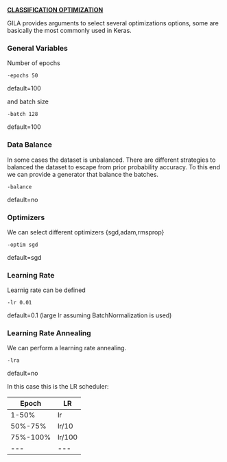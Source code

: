 <span style="text-decoration:underline;">**CLASSIFICATION OPTIMIZATION**<span>

GILA provides arguments to select several optimizations options, some are basically the most commonly used in Keras.

### General Variables

Number of epochs

~~~shell
-epochs 50
~~~

default=100

and batch size

~~~shell
-batch 128
~~~

default=100

### Data Balance

In some cases the dataset is unbalanced. There are different strategies to balanced the dataset to escape from prior probability accuracy. To this end we can provide a generator that balance the batches.

~~~shell
-balance
~~~

default=no

### Optimizers

We can select different optimizers {sgd,adam,rmsprop}

~~~shell
-optim sgd
~~~

default=sgd

### Learning Rate

Learnig rate can be defined

~~~shell
-lr 0.01
~~~

default=0.1 (large lr assuming BatchNormalization is used)


### Learning Rate Annealing

We can perform a learning rate annealing.

~~~shell
-lra 
~~~

default=no

In this case this is the LR scheduler:


|   Epoch	|  LR 	|
|---	|---	|
| 1-50%  	|  lr  	|   
| 50%-75%  	| lr/10  	|
| 75%-100%  	| lr/100  	|
| ---  	| ---  	|

